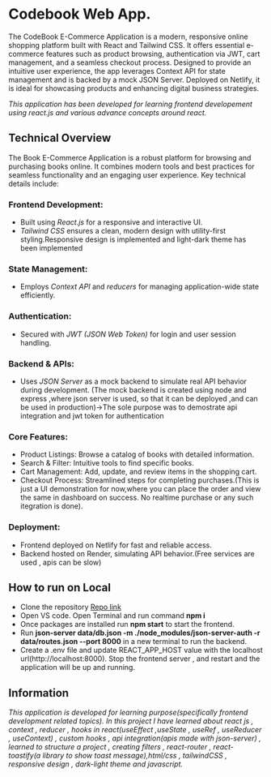 # Codebook Web App.

The CodeBook E-Commerce Application is a modern, responsive online shopping platform built with React and Tailwind CSS. It offers essential e-commerce features such as product browsing, authentication via JWT, cart management, and a seamless checkout process. Designed to provide an intuitive user experience, the app leverages Context API for state management and is backed by a mock JSON Server. Deployed on Netlify, it is ideal for showcasing products and enhancing digital business strategies.

*This application has been developed  for learning frontend developement using react.js and various advance concepts around react.*

## Technical Overview
The Book E-Commerce Application is a robust platform for browsing and purchasing books online. It combines modern tools and best practices for seamless functionality and an engaging user experience. Key technical details include:

### Frontend Development:
- Built using *React.js* for a responsive and interactive UI.
- *Tailwind CSS* ensures a clean, modern design with utility-first styling.Responsive design is implemented and light-dark theme has been implemented

### State Management:
- Employs *Context API* and *reducers* for managing application-wide state efficiently.
  
### Authentication:
- Secured with *JWT (JSON Web Token)* for login and user session handling.
  
### Backend & APIs:
- Uses *JSON Server* as a mock backend to simulate real API behavior during development.
(The mock backend is created using node and express ,where  json server is used, so that it can be deployed ,and can be used in production)->The sole purpose was to demostrate
api integration and jwt token for authentication
  
### Core Features:
- Product Listings: Browse a catalog of books with detailed information.
- Search & Filter: Intuitive tools to find specific books.
- Cart Management: Add, update, and review items in the shopping cart.
- Checkout Process: Streamlined steps for completing purchases.(This is just a UI demonstration for now,where you can place the order and view the same in dashboard on success.
No realtime purchase or any such itegration is done).
  
### Deployment:
- Frontend deployed on Netlify for fast and reliable access.
- Backend hosted on Render, simulating API behavior.(Free services are used , apis can be slow)

## How to run on Local

- Clone the repository [Repo link](https://github.com/vikram-12/book-ecom-app)
- Open VS code. Open Terminal and run command **npm i**
- Once packages are installed run **npm start** to start the frontend.
- Run **json-server data/db.json -m ./node_modules/json-server-auth  -r data/routes.json  --port 8000** in a new terminal to run the backend.
- Create a .env file and update REACT_APP_HOST value with the localhost url(http://localhost:8000). Stop the frontend server , and restart and the application will be up and running.


## Information

*This application is developed for learning purpose(specifically frontend development related topics). In this project I have learned about react js , context , reducer , hooks in react(useEffect ,useState , useRef , useReducer , useContext) , custom hooks , api integration(apis made with json-server) , learned to structure a project , creating filters , react-router , react-toastify(a library to show toast message),html/css , tailwindCSS , responsive design , dark-light theme and javascript.*
